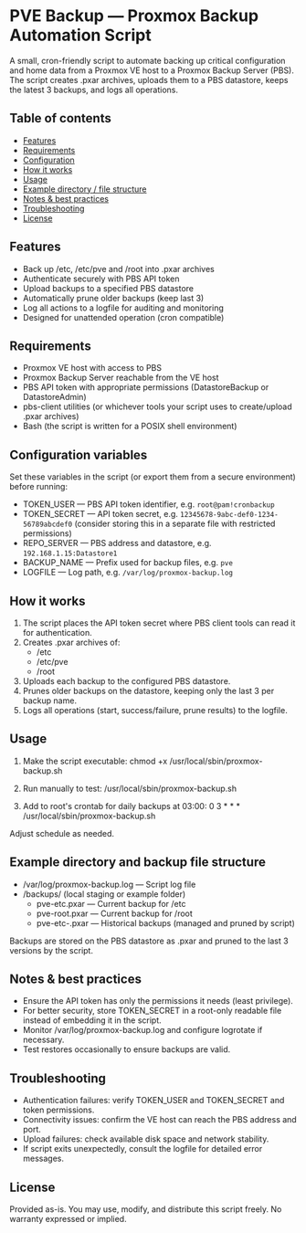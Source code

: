 # PVE Backup — Proxmox Backup Automation Script

A small, cron-friendly script to automate backing up critical configuration and home data from a Proxmox VE host to a Proxmox Backup Server (PBS). The script creates .pxar archives, uploads them to a PBS datastore, keeps the latest 3 backups, and logs all operations.

## Table of contents
- [Features](#features)
- [Requirements](#requirements)
- [Configuration](#configuration)
- [How it works](#how-it-works)
- [Usage](#usage)
- [Example directory / file structure](#example-directory--file-structure)
- [Notes & best practices](#notes--best-practices)
- [Troubleshooting](#troubleshooting)
- [License](#license)

## Features
- Back up /etc, /etc/pve and /root into .pxar archives
- Authenticate securely with PBS API token
- Upload backups to a specified PBS datastore
- Automatically prune older backups (keep last 3)
- Log all actions to a logfile for auditing and monitoring
- Designed for unattended operation (cron compatible)

## Requirements
- Proxmox VE host with access to PBS
- Proxmox Backup Server reachable from the VE host
- PBS API token with appropriate permissions (DatastoreBackup or DatastoreAdmin)
- pbs-client utilities (or whichever tools your script uses to create/upload .pxar archives)
- Bash (the script is written for a POSIX shell environment)

## Configuration variables
Set these variables in the script (or export them from a secure environment) before running:

- TOKEN_USER — PBS API token identifier, e.g. `root@pam!cronbackup`
- TOKEN_SECRET — API token secret, e.g. `12345678-9abc-def0-1234-56789abcdef0` (consider storing this in a separate file with restricted permissions)
- REPO_SERVER — PBS address and datastore, e.g. `192.168.1.15:Datastore1`
- BACKUP_NAME — Prefix used for backup files, e.g. `pve`
- LOGFILE — Log path, e.g. `/var/log/proxmox-backup.log`

## How it works
1. The script places the API token secret where PBS client tools can read it for authentication.
2. Creates .pxar archives of:
   - /etc
   - /etc/pve
   - /root
3. Uploads each backup to the configured PBS datastore.
4. Prunes older backups on the datastore, keeping only the last 3 per backup name.
5. Logs all operations (start, success/failure, prune results) to the logfile.

## Usage
1. Make the script executable:
   chmod +x /usr/local/sbin/proxmox-backup.sh

2. Run manually to test:
   /usr/local/sbin/proxmox-backup.sh

3. Add to root's crontab for daily backups at 03:00:
   0 3 * * * /usr/local/sbin/proxmox-backup.sh

Adjust schedule as needed.

## Example directory and backup file structure
- /var/log/proxmox-backup.log — Script log file
- /backups/ (local staging or example folder)
  - pve-etc.pxar — Current backup for /etc
  - pve-root.pxar — Current backup for /root
  - pve-etc-<timestamp>.pxar — Historical backups (managed and pruned by script)

Backups are stored on the PBS datastore as .pxar and pruned to the last 3 versions by the script.

## Notes & best practices
- Ensure the API token has only the permissions it needs (least privilege).
- For better security, store TOKEN_SECRET in a root-only readable file instead of embedding it in the script.
- Monitor /var/log/proxmox-backup.log and configure logrotate if necessary.
- Test restores occasionally to ensure backups are valid.

## Troubleshooting
- Authentication failures: verify TOKEN_USER and TOKEN_SECRET and token permissions.
- Connectivity issues: confirm the VE host can reach the PBS address and port.
- Upload failures: check available disk space and network stability.
- If script exits unexpectedly, consult the logfile for detailed error messages.

## License
Provided as-is. You may use, modify, and distribute this script freely. No warranty expressed or implied.
